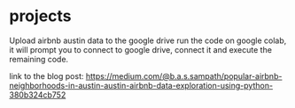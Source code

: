 # projects
Upload airbnb austin data to the google drive 
run the code on google colab, it will prompt you to connect to google drive, connect it and execute the remaining code.


link to the blog post: https://medium.com/@b.a.s.sampath/popular-airbnb-neighborhoods-in-austin-austin-airbnb-data-exploration-using-python-380b324cb752
